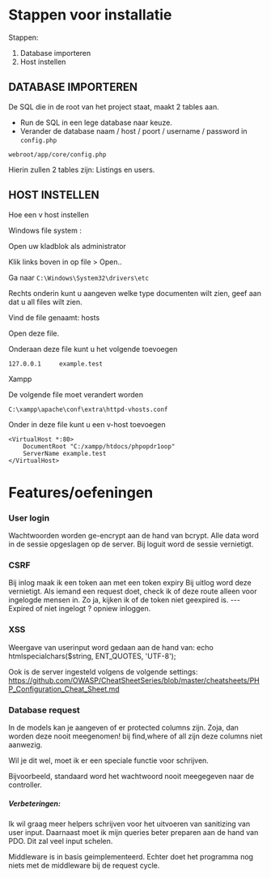 
# Stappen voor installatie

Stappen:


1. Database importeren
2. Host instellen 



## DATABASE IMPORTEREN


De SQL die in de root van het project staat, maakt 2 tables aan.
 - Run de SQL in een lege database naar keuze.
 - Verander de database naam / host / poort / username / password in ```config.php ```
```
webroot/app/core/config.php
```

Hierin zullen 2 tables zijn:
Listings en users.




## HOST INSTELLEN


Hoe een v host instellen


Windows file system :

Open uw kladblok als administrator

Klik links boven in op file > Open..

Ga naar ``` C:\Windows\System32\drivers\etc ```

Rechts onderin kunt u aangeven welke type documenten wilt zien, geef aan dat u all files wilt zien.

Vind de file genaamt: hosts

Open deze file.




Onderaan deze file kunt u het volgende toevoegen
```
127.0.0.1     example.test 
```


Xampp


De volgende file moet verandert worden
```
C:\xampp\apache\conf\extra\httpd-vhosts.conf
```

Onder in deze file kunt u een v-host toevoegen
```
<VirtualHost *:80>
    DocumentRoot "C:/xampp/htdocs/phpopdr1oop"
    ServerName example.test
</VirtualHost>
```




# Features/oefeningen



### User login


Wachtwoorden worden ge-encrypt aan de hand van bcrypt.
Alle data word in de sessie opgeslagen op de server.
Bij loguit word de sessie vernietigt.


### CSRF

Bij inlog maak ik een token aan met een token expiry
Bij uitlog word deze vernietigt.
Als iemand een request doet, check ik of deze route alleen voor ingelogde mensen in. Zo ja, kijken ik of de token niet geexpired is. --- Expired of niet ingelogt ? opniew inloggen.

### XSS

Weergave van userinput word gedaan aan de hand van: echo htmlspecialchars($string, ENT_QUOTES, 'UTF-8');


Ook is de server ingesteld volgens de volgende settings: https://github.com/OWASP/CheatSheetSeries/blob/master/cheatsheets/PHP_Configuration_Cheat_Sheet.md




### Database request

In de models kan je aangeven of er protected columns zijn. Zoja, dan worden deze nooit meegenomen! bij find,where of all zijn deze
columns niet aanwezig.

Wil je dit wel, moet ik er een speciale functie voor schrijven.


Bijvoorbeeld, standaard word het wachtwoord nooit meegegeven naar de controller. 





##### Verbeteringen:

Ik wil graag meer helpers schrijven voor het uitvoeren van sanitizing van user input.
Daarnaast moet ik mijn queries beter preparen aan de hand van PDO. Dit zal veel input schelen.

Middleware is in basis geimplementeerd. Echter doet het programma nog niets met de middleware bij de request cycle.












